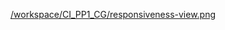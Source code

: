 [/workspace/CI_PP1_CG/responsiveness-view.png](https://github.com/raed-nimer/CI_PP1_CG/blob/6f56b96926fdcbc63dca79e7fcacf297d23d9252/assets/responsiveness-view.png)